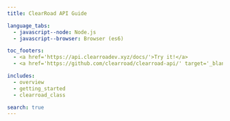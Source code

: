 ```yaml
---
title: ClearRoad API Guide

language_tabs:
  - javascript--node: Node.js
  - javascript--browser: Browser (es6)

toc_footers:
  - <a href='https://api.clearroadev.xyz/docs/'>Try it!</a>
  - <a href='https://github.com/clearroad/clearroad-api/' target='_blank'>Source code</a>

includes:
  - overview
  - getting_started
  - clearroad_class

search: true
---
```

